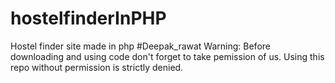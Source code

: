 # hostelfinderInPHP
Hostel finder site made in php 
#Deepak_rawat
Warning: Before downloading and using code don't forget to take pemission of us. Using this repo without permission is strictly denied.

